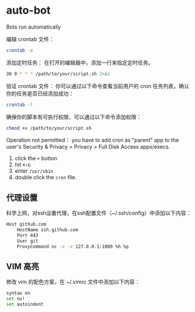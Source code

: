 # auto-bot
Bots run automatically

编辑 crontab 文件：
```bash
crontab -e
```

添加定时任务： 在打开的编辑器中，添加一行来指定定时任务。
```bash
30 9 * * * /path/to/your/script.sh 2>&1
```

验证 crontab 文件： 你可以通过以下命令查看当前用户的 cron 任务列表，确认你的任务是否已经添加成功：
```bash
crontab -l
```

确保你的脚本有可执行权限，可以通过以下命令添加权限：

```bash
chmod +x /path/to/your/script.sh
```

Operation not permitted：
you have to add cron as "parent" app to the user's Security & Privacy > Privacy > Full Disk Access apps/execs.

1. click the `+` button
2. hit `⌘⇧G`
3. enter `/usr/sbin`
4. double click the `cron` file.

## 代理设置

科学上网，对ssh设置代理，在ssh配置文件（~/.ssh/config）中添加以下内容：

```bash
Host github.com
    HostName ssh.github.com
    Port 443
    User git
    ProxyCommand nc -v -x 127.0.0.1:1080 %h %p
```

## VIM 高亮

修改 vim 的配色方案，在 ~/.vimrc 文件中添加以下内容：

```bash
syntax on
set nu!
set autoindent
```